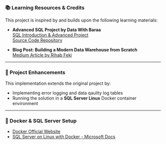 ### 📚 Learning Resources & Credits

This project is inspired by and builds upon the following learning materials:

- **Advanced SQL Project by Data With Baraa**  
  [SQL Introduction & Advanced Project](https://www.datawithbaraa.com/sql-introduction/advanced-sql-project)  
  [Source Code Repository](https://github.com/DataWithBaraa/sql-data-warehouse-project)

- **Blog Post: Building a Modern Data Warehouse from Scratch**  
  [Medium Article by Rihab Feki](https://medium.com/@rihab-feki/building-a-modern-data-warehouse-from-scratch-d18d346a7118)

---

### 🔧 Project Enhancements

This implementation extends the original project by:

- Implementing error logging and data qaulity log tables  
- Running the solution in a **SQL Server Linux** Docker container environment

---

### 🐳 Docker & SQL Server Setup

- [Docker Official Website](https://www.docker.com/)  
- [SQL Server on Linux with Docker - Microsoft Docs](https://learn.microsoft.com/en-us/sql/linux/quickstart-install-connect-docker?view=sql-server-ver16)
